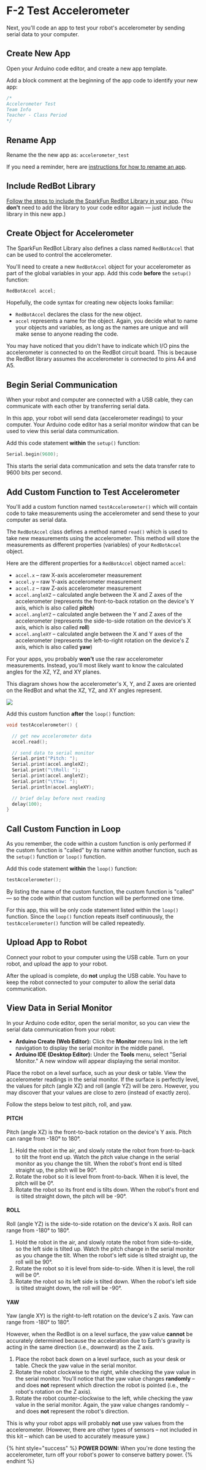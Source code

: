 # F-2 Test Accelerometer

Next, you'll code an app to test your robot's accelerometer by sending serial data to your computer.

## Create New App

Open your Arduino code editor, and create a new app template.

Add a block comment at the beginning of the app code to identify your new app:

```cpp
/*
Accelerometer Test
Team Info
Teacher - Class Period
*/
```

## Rename App

Rename the the new app as:  `accelerometer_test`

If you need a reminder, here are [instructions for how to rename an app](../../references/arduino-code-editor/save-and-rename-app.md).

## Include RedBot Library

[Follow the steps to include the SparkFun RedBot Library in your app](../../references/arduino-code-editor/include-redbot-library.md#include-redbot-library-in-app). \(You **don't** need to add the library to your code editor again — just include the library in this new app.\)

## Create Object for Accelerometer

The SparkFun RedBot Library also defines a class named `RedBotAccel` that can be used to control the accelerometer.

You'll need to create a new `RedBotAccel` object for your accelerometer as part of the global variables in your app. Add this code **before** the `setup()` function:

```cpp
RedBotAccel accel;
```

Hopefully, the code syntax for creating new objects looks familiar:

* `RedBotAccel` declares the class for the new object.
* `accel` represents a name for the object. Again, you decide what to name your objects and variables, as long as the names are unique and will make sense to anyone reading the code.

You may have noticed that you didn't have to indicate which I/O pins the accelerometer is connected to on the RedBot circuit board. This is because the RedBot library assumes the accelerometer is connected to pins A4 and A5.

## Begin Serial Communication

When your robot and computer are connected with a USB cable, they can communicate with each other by transferring serial data.

In this app, your robot will send data \(accelerometer readings\) to your computer. Your Arduino code editor has a serial monitor window that can be used to view this serial data communication.

Add this code statement **within** the `setup()` function:

```cpp
Serial.begin(9600);
```

This starts the serial data communication and sets the data transfer rate to 9600 bits per second.

## Add Custom Function to Test Accelerometer

You'll add a custom function named `testAccelerometer()` which will contain code to take measurements using the accelerometer and send these to your computer as serial data.

The `RedBotAccel` class defines a method named `read()` which is used to take new measurements using the accelerometer. This method will store the measurements as different properties \(variables\) of your `RedBotAccel` object.

Here are the different properties for a `RedBotAccel` object named `accel`:

* `accel.x` – raw X-axis accelerometer measurement
* `accel.y` – raw Y-axis accelerometer measurement
* `accel.z` – raw Z-axis accelerometer measurement
* `accel.angleXZ` – calculated angle between the X and Z axes of the accelerometer \(represents the front-to-back rotation on the device's Y axis, which is also called **pitch**\)
* `accel.angleYZ` – calculated angle between the Y and Z axes of the accelerometer \(represents the side-to-side rotation on the device's X axis, which is also called **roll**\)
* `accel.angleXY` – calculated angle between the X and Y axes of the accelerometer \(represents the left-to-right rotation on the device's Z axis, which is also called **yaw**\)

For your apps, you probably **won't** use the raw accelerometer measurements. Instead, you'll most likely want to know the calculated angles for the XZ, YZ, and XY planes.

This diagram shows how the accelerometer's X, Y, and Z axes are oriented on the RedBot and what the XZ, YZ, and XY angles represent.

![](../../.gitbook/assets/redbot-pitch-roll-yaw.jpg)

Add this custom function **after** the `loop()` function:

```cpp
void testAccelerometer() {

  // get new accelerometer data
  accel.read();

  // send data to serial monitor
  Serial.print("Pitch: ");
  Serial.print(accel.angleXZ);
  Serial.print("\tRoll: ");
  Serial.print(accel.angleYZ);
  Serial.print("\tYaw: ");
  Serial.println(accel.angleXY);

  // brief delay before next reading
  delay(100);
}
```

## Call Custom Function in Loop

As you remember, the code within a custom function is only performed if the custom function is "called" by its name within another function, such as the `setup()` function or `loop()` function.

Add this code statement **within** the `loop()` function:

```cpp
testAccelerometer();
```

By listing the name of the custom function, the custom function is "called" — so the code within that custom function will be performed one time.

For this app, this will be only code statement listed within the `loop()` function. Since the `loop()` function repeats itself continuously, the `testAccelerometer()` function will be called repeatedly.

## Upload App to Robot

Connect your robot to your computer using the USB cable. Turn on your robot, and upload the app to your robot.

After the upload is complete, do **not** unplug the USB cable. You have to keep the robot connected to your computer to allow the serial data communication.

## View Data in Serial Monitor

In your Arduino code editor, open the serial monitor, so you can view the serial data communication from your robot:

* **Arduino Create \(Web Editor\):**  Click the **Monitor** menu link in the left navigation to display the serial monitor in the middle panel.
* **Arduino IDE \(Desktop Editor\):**  Under the **Tools** menu, select "Serial Monitor." A new window will appear displaying the serial monitor.

Place the robot on a level surface, such as your desk or table. View the accelerometer readings in the serial monitor. If the surface is perfectly level, the values for pitch \(angle XZ\) and roll \(angle YZ\) will be zero. However, you may discover that your values are close to zero \(instead of exactly zero\).

Follow the steps below to test pitch, roll, and yaw.

#### PITCH

Pitch \(angle XZ\) is the front-to-back rotation on the device's Y axis. Pitch can range from -180° to 180°.

1. Hold the robot in the air, and slowly rotate the robot from front-to-back to tilt the front end up. Watch the pitch value change in the serial monitor as you change the tilt. When the robot's front end is tilted straight up, the pitch will be 90°.
2. Rotate the robot so it is level from front-to-back. When it is level, the pitch will be 0°.
3. Rotate the robot so its front end is tilts down. When the robot's front end is tilted straight down, the pitch will be -90°.

#### ROLL

Roll \(angle YZ\) is the side-to-side rotation on the device's X axis. Roll can range from -180° to 180°.

1. Hold the robot in the air, and slowly rotate the robot from side-to-side, so the left side is tilted up. Watch the pitch change in the serial monitor as you change the tilt. When the robot's left side is tilted straight up, the roll will be 90°.
2. Rotate the robot so it is level from side-to-side. When it is level, the roll will be 0°.
3. Rotate the robot so its left side is tilted down. When the robot's left side is tilted straight down, the roll will be -90°.

#### YAW

Yaw \(angle XY\) is the right-to-left rotation on the device's Z axis. Yaw can range from -180° to 180°.

However, when the RedBot is on a level surface, the yaw value **cannot** be accurately determined because the acceleration due to Earth's gravity is acting in the same direction \(i.e., downward\) as the Z axis.

1. Place the robot back down on a level surface, such as your desk or table. Check the yaw value in the serial monitor.
2. Rotate the robot clockwise to the right, while checking the yaw value in the serial monitor. You'll notice that the yaw value changes **randomly** – and does **not** represent which direction the robot is pointed \(i.e., the robot's rotation on the Z axis\).
3. Rotate the robot counter-clockwise to the left, while checking the yaw value in the serial monitor. Again, the yaw value changes randomly – and does **not** represent the robot's direction.

This is why your robot apps will probably **not** use yaw values from the accelerometer. \(However, there are other types of sensors – not included in this kit – which can be used to accurately measure yaw.\)

{% hint style="success" %}
**POWER DOWN:** When you're done testing the accelerometer, turn off your robot's power to conserve battery power.
{% endhint %}



